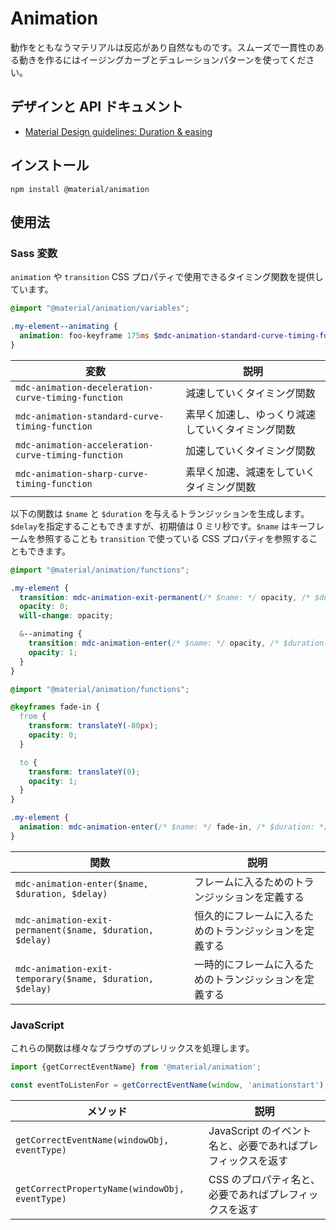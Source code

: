 <!--docs:
title: "Animation"
layout: detail
section: components
excerpt: "Animation timing curves and utilities for smooth and consistent motion."
iconId: animation
path: /catalog/animation/
-->

# Animation

動作をともなうマテリアルは反応があり自然なものです。スムーズで一貫性のある動きを作るにはイージングカーブとデュレーションパターンを使ってください。

## デザインと API ドキュメント

<ul class="icon-list">
  <li class="icon-list-item icon-list-item--spec">
    <a href="https://material.io/guidelines/motion/duration-easing.html">Material Design guidelines: Duration & easing</a>
  </li>
</ul>

## インストール

```
npm install @material/animation
```

## 使用法

### Sass 変数

`animation` や `transition` CSS プロパティで使用できるタイミング関数を提供しています。

```scss
@import "@material/animation/variables";

.my-element--animating {
  animation: foo-keyframe 175ms $mdc-animation-standard-curve-timing-function;
}
```

変数 | 説明
--- | ---
`mdc-animation-deceleration-curve-timing-function` | 減速していくタイミング関数
`mdc-animation-standard-curve-timing-function` | 素早く加速し、ゆっくり減速していくタイミング関数
`mdc-animation-acceleration-curve-timing-function` | 加速していくタイミング関数
`mdc-animation-sharp-curve-timing-function` | 素早く加速、減速をしていくタイミング関数

以下の関数は `$name` と `$duration` を与えるトランジッションを生成します。`$delay`を指定することもできますが、初期値は 0 ミリ秒です。`$name` はキーフレームを参照することも `transition` で使っている CSS プロパティを参照することもできます。

```scss
@import "@material/animation/functions";

.my-element {
  transition: mdc-animation-exit-permanent(/* $name: */ opacity, /* $duration: */ 175ms, /* $delay: */ 150ms);
  opacity: 0;
  will-change: opacity;

  &--animating {
    transition: mdc-animation-enter(/* $name: */ opacity, /* $duration: */ 175ms);
    opacity: 1;
  }
}
```


```scss
@import "@material/animation/functions";

@keyframes fade-in {
  from {
    transform: translateY(-80px);
    opacity: 0;
  }

  to {
    transform: translateY(0);
    opacity: 1;
  }
}

.my-element {
  animation: mdc-animation-enter(/* $name: */ fade-in, /* $duration: */ 350ms);
}
```

関数 | 説明
--- | ---
`mdc-animation-enter($name, $duration, $delay)` | フレームに入るためのトランジッションを定義する
`mdc-animation-exit-permanent($name, $duration, $delay)` | 恒久的にフレームに入るためのトランジッションを定義する
`mdc-animation-exit-temporary($name, $duration, $delay)` | 一時的にフレームに入るためのトランジッションを定義する

### JavaScript

これらの関数は様々なブラウザのプレリックスを処理します。

```js
import {getCorrectEventName} from '@material/animation';

const eventToListenFor = getCorrectEventName(window, 'animationstart');
```

メソッド | 説明
--- | ---
`getCorrectEventName(windowObj, eventType)` | JavaScript のイベント名と、必要であればプレフィックスを返す
`getCorrectPropertyName(windowObj, eventType)` | CSS のプロパティ名と、必要であればプレフィックスを返す
